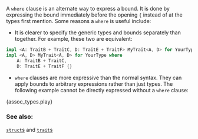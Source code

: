 A `where` clause is an alternate way to express a bound. It is done by
expressing the bound immediately before the opening `{` instead of at the
types first mention. Some reasons a `where` is useful include:

* It is clearer to specify the generic types and bounds separately than
together. For example, these two are equivalent:

```rust
impl <A: TraitB + TraitC, D: TraitE + TraitF> MyTrait<A, D> for YourType {}
impl <A, D> MyTrait<A, D> for YourType where
    A: TraitB + TraitC,
    D: TraitE + TraitF {}
```

* `where` clauses are more expressive than the normal syntax. They can
apply bounds to arbitrary expressions rather than just types. The
following example cannot be directly expressed without a `where` clause:

{assoc_types.play}

### See also:

[`struct`s][structs] and [`trait`s][traits]

[structs]: /custom_types/structs.html
[traits]: /trait.html
